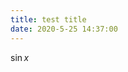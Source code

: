 ```yaml
---
title: test title
date: 2020-5-25 14:37:00
---
```


<script type="text/javascript" src="js/config.js" defer></script>
<script id="Mathjax-script" type="text/javascript" defer src="js/mathjax/tex-svg.js"> ></script>

$\sin x$